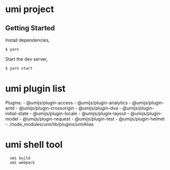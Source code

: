 # umi project

## Getting Started

Install dependencies,

```bash
$ yarn
```

Start the dev server,

```bash
$ yarn start
```

# umi plugin list
Plugins:
    - @umijs/plugin-access
    - @umijs/plugin-analytics
    - @umijs/plugin-antd
    - @umijs/plugin-crossorigin
    - @umijs/plugin-dva
    - @umijs/plugin-initial-state
    - @umijs/plugin-locale
    - @umijs/plugin-layout
    - @umijs/plugin-model
    - @umijs/plugin-request
    - @umijs/plugin-test
    - @umijs/plugin-helmet
    - ./node_modules/umi/lib/plugins/umiAlias

# umi shell tool
```
  umi build
  umi webpack
```
